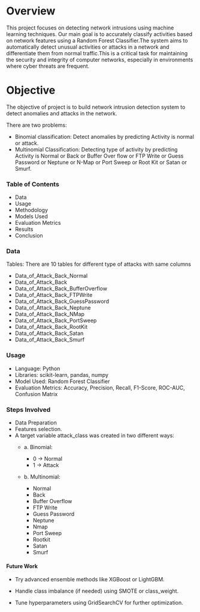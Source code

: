 # Overview

This project focuses on detecting network intrusions using machine learning techniques. Our main goal is to accurately classify activities based on network features using a Random Forest Classifier.The system aims to automatically detect unusual activities or attacks in a network and differentiate them from normal traffic.This is a critical task for maintaining the security and integrity of computer networks, especially in environments where cyber threats are frequent.

# Objective

The objective of project is to build network intrusion detection system to detect anomalies and attacks in the network. 

There are two problems: 
- Binomial classification: Detect anomalies by predicting Activity is normal or attack.
- Multinomial Classification: Detecting type of activity by predicting Activity is Normal or Back or Buffer Over flow or FTP Write or Guess Password or Neptune or N-Map or Port Sweep or Root Kit or Satan or Smurf.

### Table of Contents

- Data
- Usage
- Methodology
- Models Used
- Evaluation Metrics
- Results
- Conclusion

### Data

Tables: There are 10 tables for different type of attacks with same columns 
- Data_of_Attack_Back_Normal
- Data_of_Attack_Back
- Data_of_Attack_Back_BufferOverflow
- Data_of_Attack_Back_FTPWrite
- Data_of_Attack_Back_GuessPassword
- Data_of_Attack_Back_Neptune
- Data_of_Attack_Back_NMap
- Data_of_Attack_Back_PortSweep
- Data_of_Attack_Back_RootKit
- Data_of_Attack_Back_Satan
- Data_of_Attack_Back_Smurf 


### Usage

- Language: Python
- Libraries: scikit-learn, pandas, numpy
- Model Used: Random Forest Classifier
- Evaluation Metrics: Accuracy, Precision, Recall, F1-Score, ROC-AUC, Confusion Matrix

### Steps Involved

- Data Preparation
- Features selection.
- A target variable attack_class was created in two different ways:
   - a. Binomial:
       - 0 → Normal
       - 1 → Attack
     
  - b. Multinomial:
       - Normal
       - Back
       - Buffer Overflow
       - FTP Write
       - Guess Password
       - Neptune
       - Nmap
       - Port Sweep
       - Rootkit
       - Satan
       - Smurf


#### Future Work
- Try advanced ensemble methods like XGBoost or LightGBM.

- Handle class imbalance (if needed) using SMOTE or class_weight.

- Tune hyperparameters using GridSearchCV for further optimization.
    
